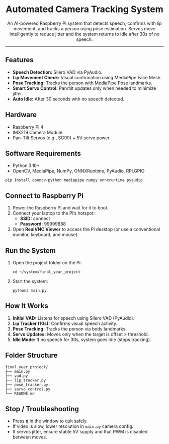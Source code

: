 <!-- README.md (HTML version) -->

<h1 align="center">Automated Camera Tracking System</h1>
<p align="center">
  An AI-powered Raspberry Pi system that detects speech, confirms with lip movement, and tracks a person using pose estimation. 
  Servos move intelligently to reduce jitter and the system returns to idle after 30s of no speech.
</p>

<hr/>

<h2>Features</h2>
<ul>
  <li><strong>Speech Detection:</strong> Silero VAD via PyAudio.</li>
  <li><strong>Lip Movement Check:</strong> Visual confirmation using MediaPipe Face Mesh.</li>
  <li><strong>Pose Tracking:</strong> Tracks the person with MediaPipe Pose landmarks.</li>
  <li><strong>Smart Servo Control:</strong> Pan/tilt updates only when needed to minimize jitter.</li>
  <li><strong>Auto Idle:</strong> After 30 seconds with no speech detected.</li>
</ul>

<h2>Hardware</h2>
<ul>
  <li>Raspberry Pi 4</li>
  <li>IMX219 Camera Module</li>
  <li>Pan–Tilt Servos (e.g., SG90) + 5V servo power</li>
</ul>

<h2>Software Requirements</h2>
<ul>
  <li>Python 3.10+</li>
  <li>OpenCV, MediaPipe, NumPy, ONNXRuntime, PyAudio, RPi.GPIO</li>
</ul>

<pre><code>pip install opencv-python mediapipe numpy onnxruntime pyaudio
</code></pre>

<h2>Connect to Raspberry Pi</h2>
<ol>
  <li>Power the Raspberry Pi and wait for it to boot.</li>
  <li>Connect your laptop to the Pi’s hotspot:
    <ul>
      <li><strong>SSID:</strong> connect</li>
      <li><strong>Password:</strong> 99999888</li>
    </ul>
  </li>
  <li>Open <strong>RealVNC Viewer</strong> to access the Pi desktop (or use a conventional monitor, keyboard, and mouse).</li>
</ol>

<h2>Run the System</h2>
<ol>
  <li>Open the project folder on the Pi:
    <pre><code>cd ~/system/final_year_project</code></pre>
  </li>
  <li>Start the system:
    <pre><code>python3 main.py</code></pre>
  </li>
</ol>

<h2>How It Works</h2>
<ol>
  <li><strong>Initial VAD:</strong> Listens for speech using Silero VAD (PyAudio).</li>
  <li><strong>Lip Tracker (10s):</strong> Confirms visual speech activity.</li>
  <li><strong>Pose Tracking:</strong> Tracks the person via body landmarks.</li>
  <li><strong>Servo Updates:</strong> Moves only when the target is offset &gt; threshold.</li>
  <li><strong>Idle Mode:</strong> If no speech for 30s, system goes idle (stops tracking).</li>
</ol>

<h2>Folder Structure</h2>
<pre><code>final_year_project/
├── main.py              <!-- main controller / state machine -->
├── vad.py               <!-- Silero VAD (PyAudio) -->
├── lip_tracker.py       <!-- lip movement detection -->
├── pose_tracker.py      <!-- pose estimation + center calculation -->
├── servo_control.py     <!-- servo movement logic (jitter-aware) -->
└── README.md
</code></pre>

<h2>Stop / Troubleshooting</h2>
<ul>
  <li>Press <strong>q</strong> in the window to quit safely.</li>
  <li>If video is slow, lower resolution in <code>main.py</code> camera config.</li>
  <li>If servos jitter, ensure stable 5V supply and that PWM is disabled between moves.</li>
</ul>
